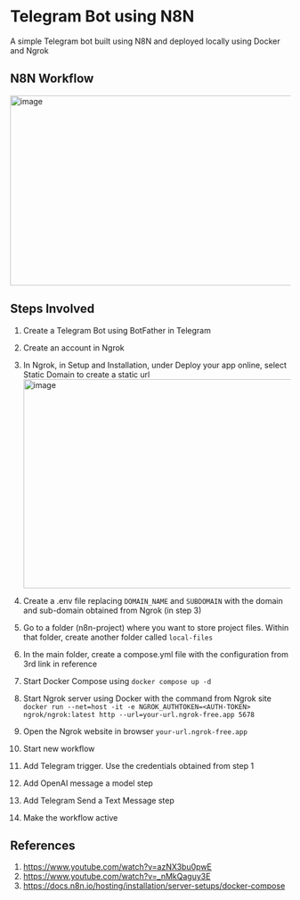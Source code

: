 # Telegram Bot using N8N 
A simple Telegram bot built using N8N and deployed locally using Docker and Ngrok

## N8N Workflow
<img width="1117" height="341" alt="image" src="https://github.com/user-attachments/assets/f4bc2458-a585-422e-bf1b-47712f55ea04" />

## Steps Involved
1. Create a Telegram Bot using BotFather in Telegram
2. Create an account in Ngrok
3. In Ngrok, in Setup and Installation, under Deploy your app online, select Static Domain to create a static url
   <img width="1195" height="375" alt="image" src="https://github.com/user-attachments/assets/e10bce82-1fb0-48ef-9b7f-590bdce06d70" />

4. Create a .env file replacing `DOMAIN_NAME` and `SUBDOMAIN` with the domain and sub-domain obtained from Ngrok (in step 3)
5. Go to a folder (n8n-project) where you want to store project files. Within that folder, create another folder called `local-files`
6. In the main folder, create a compose.yml file with the configuration from 3rd link in reference
7. Start Docker Compose using `docker compose up -d`
8. Start Ngrok server using Docker with the command from Ngrok site `docker run --net=host -it -e NGROK_AUTHTOKEN=<AUTH-TOKEN> ngrok/ngrok:latest http --url=your-url.ngrok-free.app 5678`
9. Open the Ngrok website in browser `your-url.ngrok-free.app`
10. Start new workflow
11. Add Telegram trigger. Use the credentials obtained from step 1
12. Add OpenAI message a model step
13. Add Telegram Send a Text Message step
14. Make the workflow active

 



## References
1. https://www.youtube.com/watch?v=azNX3bu0pwE
2. https://www.youtube.com/watch?v=_nMkQaguy3E
3. https://docs.n8n.io/hosting/installation/server-setups/docker-compose
